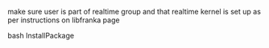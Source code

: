 make sure user is part of realtime group and that realtime kernel is set up as per instructions on libfranka page

bash InstallPackage
